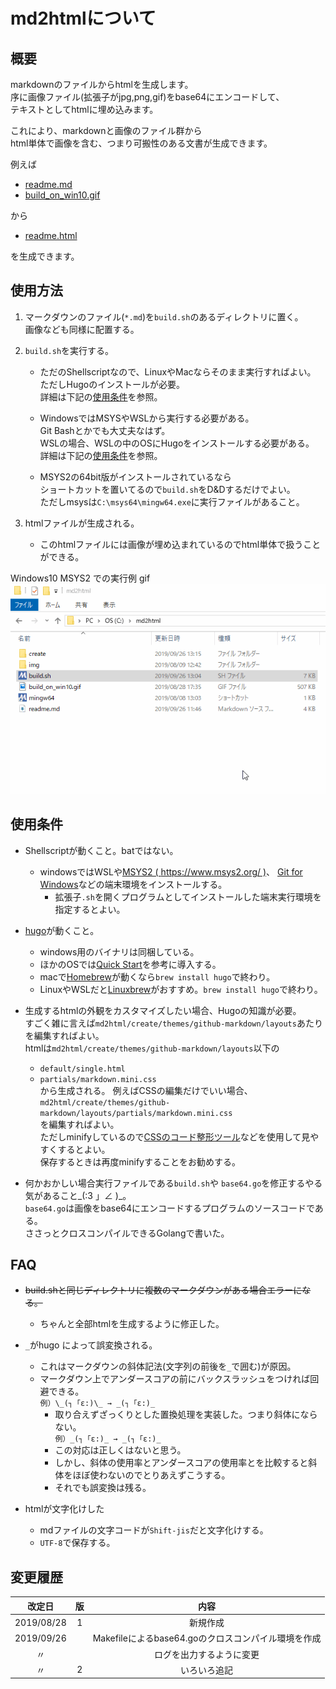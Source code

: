 # md2htmlについて

## 概要

markdownのファイルからhtmlを生成します。  
序に画像ファイル(拡張子がjpg,png,gif)をbase64にエンコードして、  
テキストとしてhtmlに埋め込みます。

これにより、markdownと画像のファイル群から  
html単体で画像を含む、つまり可搬性のある文書が生成できます。

例えば

* [readme.md](https://xcd0.com/static/20190926/readme.md)
* [build_on_win10.gif](https://xcd0.com/static/20190926/build.gif)

から

* [readme.html](https://xcd0.com/static/20190926/readme.html)

を生成できます。


## 使用方法

1. マークダウンのファイル(`*.md`)を`build.sh`のあるディレクトリに置く。  
画像なども同様に配置する。

1. `build.sh`を実行する。
	* ただのShellscriptなので、LinuxやMacならそのまま実行すればよい。  
	ただしHugoのインストールが必要。  
	詳細は下記の[使用条件](#使用条件)を参照。
	
	* WindowsではMSYSやWSLから実行する必要がある。  
	Git Bashとかでも大丈夫なはず。  
	WSLの場合、WSLの中のOSにHugoをインストールする必要がある。  
	詳細は下記の[使用条件](#使用条件)を参照。
	
	* MSYS2の64bit版がインストールされているなら  
	ショートカットを置いてるので`build.sh`をD&Dするだけでよい。  
	ただしmsysは`C:\msys64\mingw64.exe`に実行ファイルがあること。

1. htmlファイルが生成される。
	* このhtmlファイルには画像が埋め込まれているのでhtml単体で扱うことができる。

Windows10 MSYS2 での実行例 gif  
![](./build_on_win10.gif)

## 使用条件

* Shellscriptが動くこと。batではない。
	* windowsではWSLや[MSYS2 ( https://www.msys2.org/ )](https://www.msys2.org/)、
	[Git for Windows](https://gitforwindows.org/)などの端末環境をインストールする。
		* 拡張子`.sh`を開くプログラムとしてインストールした端末実行環境を指定するとよい。

* [hugo](https://gohugo.io/)が動くこと。
	* windows用のバイナリは同梱している。
	* ほかのOSでは[Quick Start](https://gohugo.io/getting-started/quick-start/)を参考に導入する。
	* macで[Homebrew](https://brew.sh/index_ja)が動くなら`brew install hugo`で終わり。
	* LinuxやWSLだと[Linuxbrew](https://docs.brew.sh/Homebrew-on-Linux)がおすすめ。`brew install hugo`で終わり。

* 生成するhtmlの外観をカスタマイズしたい場合、Hugoの知識が必要。  
すごく雑に言えば`md2html/create/themes/github-markdown/layouts`あたりを編集すればよい。  
htmlは`md2html/create/themes/github-markdown/layouts`以下の
	* `default/single.html`
	* `partials/markdown.mini.css`  
から生成される。
例えばCSSの編集だけでいい場合、  
`md2html/create/themes/github-markdown/layouts/partials/markdown.mini.css`  
を編集すればよい。  
ただしminifyしているので[CSSのコード整形ツール](https://lab.syncer.jp/Tool/CSS-PrettyPrint/)などを使用して見やすくするとよい。  
保存するときは再度minifyすることをお勧めする。

* 何かおかしい場合実行ファイルである`build.sh`や
`base64.go`を修正するやる気があること_(:3 」∠ )_。  
`base64.go`は画像をbase64にエンコードするプログラムのソースコードである。  
ささっとクロスコンパイルできるGolangで書いた。

## FAQ

* ~~build.shと同じディレクトリに複数のマークダウンがある場合エラーになる。~~
	* ちゃんと全部htmlを生成するように修正した。

* `_`がhugo によって誤変換される。
	* これはマークダウンの斜体記法(文字列の前後を`_`で囲む)が原因。
	* マークダウン上でアンダースコアの前にバックスラッシュをつければ回避できる。  
	`例）\_(┐「ε:)\_ → _(┐「ε:)_`
		* 取り合えずざっくりとした置換処理を実装した。つまり斜体にならない。  
		`例）_(┐「ε:)_ → _(┐「ε:)_`
		* この対応は正しくはないと思う。
		* しかし、斜体の使用率とアンダースコアの使用率とを比較すると斜体をほぼ使わないのでとりあえずこうする。
		* それでも誤変換は残る。

* htmlが文字化けした
	* mdファイルの文字コードが`Shift-jis`だと文字化けする。
	* `UTF-8`で保存する。

## 変更履歴

|改定日		|版		|内容					|
|:---:|:---:|:---:|
|2019/08/28	|1		|新規作成				|
|2019/09/26	|		|Makefileによるbase64.goのクロスコンパイル環境を作成|
|〃	|		|ログを出力するように変更|
|〃	|2		|いろいろ追記|

